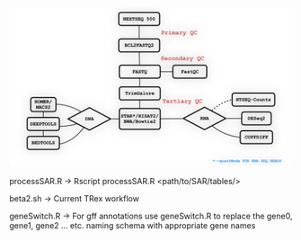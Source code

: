 ![](workflow.png)


processSAR.R  -> Rscript processSAR.R <path/to/SAR/tables/> 

beta2.sh -> Current TRex workflow 

geneSwitch.R  -> For gff annotations use geneSwitch.R to replace the gene0, gene1, gene2 ... etc. 
naming schema with appropriate gene names
